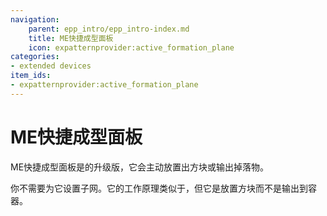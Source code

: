 ```yaml
---
navigation:
    parent: epp_intro/epp_intro-index.md
    title: ME快捷成型面板
    icon: expatternprovider:active_formation_plane
categories:
- extended devices
item_ids:
- expatternprovider:active_formation_plane
---
```


# ME快捷成型面板

<GameScene zoom="8" background="transparent">
  <ImportStructure src="../structure/cable_active_formation_plane.snbt"></ImportStructure>
</GameScene>

ME快捷成型面板是<ItemLink id="ae2:formation_plane" />的升级版，它会主动放置出方块或输出掉落物。

你不需要为它设置子网。它的工作原理类似于<ItemLink id="ae2:export_bus" />，但它是放置方块而不是输出到容器。
